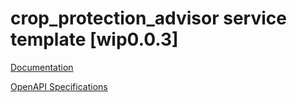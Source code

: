 # crop_protection_advisor service template \[wip0.0.3\]

[Documentation](https://htmlpreview.github.io/?https://github.com/atlasH2020-templates/crop_protection_advisor/blob/wip0.0.3/doc.html)

[OpenAPI Specifications](https://sensorsystems.iais.fraunhofer.de/doc/?url=https://raw.githubusercontent.com/atlasH2020-templates/crop_protection_advisor/wip0.0.3/oas)  
